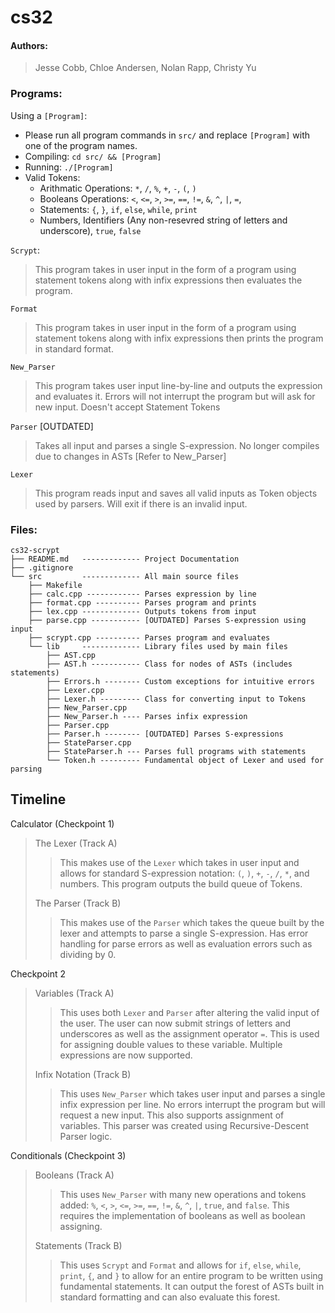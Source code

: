 # cs32


#### Authors:
> Jesse Cobb, Chloe Andersen, Nolan Rapp, Christy Yu

### Programs:
Using a `[Program]`:
- Please run all program commands in `src/` and replace `[Program]` with one of the program names.
- Compiling: `cd src/ && [Program]`
- Running: `./[Program]`
- Valid Tokens:
    - Arithmatic Operations: `*`, `/`, `%`, `+`, `-`, `(`, `)`
    - Booleans Operations: `<`, `<=`, `>`, `>=`, `==`, `!=`, `&`, `^`, `|`, `=`, 
    - Statements: `{`, `}`, `if`, `else`, `while`, `print`
    - Numbers, Identifiers (Any non-resevred string of letters and underscore), `true`, `false`

`Scrypt`:
> This program takes in user input in the form of a program using statement tokens along with infix expressions then evaluates the program.

`Format`
> This program takes in user input in the form of a program using statement tokens along with infix expressions then prints the program in standard format.

`New_Parser`
> This program takes user input line-by-line and outputs the expression and evaluates it. Errors will not interrupt the program but will ask for new input.
> Doesn't accept Statement Tokens

`Parser` [OUTDATED]
> Takes all input and parses a single S-expression.
> No longer compiles due to changes in ASTs [Refer to New_Parser]

`Lexer`
> This program reads input and saves all valid inputs as Token objects used by parsers. Will exit if there is an invalid input.

### Files:
    cs32-scrypt
    ├── README.md   ------------- Project Documentation
    ├── .gitignore
    └── src         ------------- All main source files
        ├── Makefile
        ├── calc.cpp ------------ Parses expression by line
        ├── format.cpp ---------- Parses program and prints
        ├── lex.cpp ------------- Outputs tokens from input
        ├── parse.cpp ----------- [OUTDATED] Parses S-expression using input
        ├── scrypt.cpp ---------- Parses program and evaluates
        └── lib     ------------- Library files used by main files
            ├── AST.cpp
            ├── AST.h ----------- Class for nodes of ASTs (includes statements)
            ├── Errors.h -------- Custom exceptions for intuitive errors
            ├── Lexer.cpp
            ├── Lexer.h --------- Class for converting input to Tokens
            ├── New_Parser.cpp
            ├── New_Parser.h ---- Parses infix expression
            ├── Parser.cpp
            ├── Parser.h -------- [OUTDATED] Parses S-expressions
            ├── StateParser.cpp
            ├── StateParser.h --- Parses full programs with statements
            └── Token.h --------- Fundamental object of Lexer and used for parsing

## Timeline
Calculator (Checkpoint 1)
> The Lexer (Track A)
>
>> This makes use of the `Lexer` which takes in user input and allows for standard S-expression notation: `(`, `)`, `+`, `-`, `/`, `*`, and numbers. This program outputs the build queue of Tokens.
>
> The Parser (Track B)
>
>> This makes use of the `Parser` which takes the queue built by the lexer and attempts to parse a single S-expression. Has error handling for parse errors as well as evaluation errors such as dividing by 0.

Checkpoint 2
> Variables (Track A)
>
>> This uses both `Lexer` and `Parser` after altering the valid input of the user. The user can now submit strings of letters and underscores as well as the assignment operator `=`. This is used for assigning double values to these variable. Multiple expressions are now supported.
>
> Infix Notation (Track B)
>
>> This uses `New_Parser` which takes user input and parses a single infix expression per line. No errors interrupt the program but will request a new input. This also supports assignment of variables. This parser was created using Recursive-Descent Parser logic.

Conditionals (Checkpoint 3)
> Booleans (Track A)
>
>> This uses `New_Parser` with many new operations and tokens added: `%`, `<`, `>`, `<=`, `>=`, `==`, `!=`, `&`, `^`, `|`, `true`, and `false`. This requires the implementation of booleans as well as boolean assigning.
>
> Statements (Track B)
>
>> This uses `Scrypt` and `Format` and allows for `if`, `else`, `while`, `print`, `{`, and `}` to allow for an entire program to be written using fundamental statements. It can output the forest of ASTs built in standard formatting and can also evaluate this forest.










